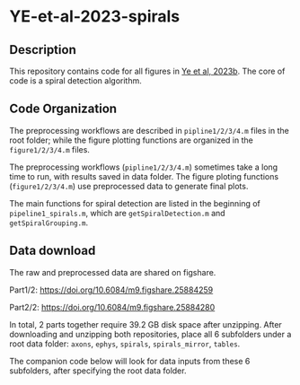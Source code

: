 # YE-et-al-2023-spirals

## Description
This repository contains code for all figures in [Ye et al, 2023b](https://doi.org/10.1101/2023.12.07.570517).
The core of code is a spiral detection algorithm. 

## Code Organization 
The preprocessing workflows are described in `pipline1/2/3/4.m` files in the root folder; 
while the figure plotting functions are organized in the `figure1/2/3/4.m` files.

The preprocessing workflows (`pipline1/2/3/4.m`) sometimes take a long time to run, with results saved in data folder.
The figure ploting functions (`figure1/2/3/4.m`) use preprocessed data to generate final plots.

The main functions for spiral detection are listed in the beginning of `pipeline1_spirals.m`, 
which are `getSpiralDetection.m` and `getSpiralGrouping.m`.


## Data download
The raw and preprocessed data are shared on figshare.

Part1/2: https://doi.org/10.6084/m9.figshare.25884259

Part2/2: https://doi.org/10.6084/m9.figshare.25884280

In total, 2 parts together require 39.2 GB disk space after unzipping.
After downloading and unzipping both repositories, place all 6 subfolders under a root data folder:
`axons`, `ephys`, `spirals`, `spirals_mirror`, `tables`. 

The companion code below will look for data inputs from these 6 subfolders, after specifying the root data folder.
